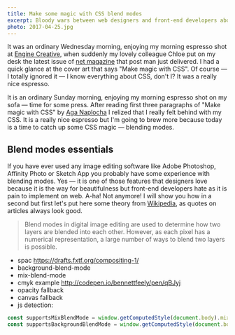 ```yaml
---
title: Make some magic with CSS blend modes
excerpt: Bloody wars between web designers and front-end developers about blending modes. These times are over — thanks to the power of CSS!
photo: 2017-04-25.jpg
---
```


It was an ordinary Wednesday morning, enjoying my morning espresso shot at [Engine Creative](https://twitter.com/enginecreative), when suddenly my lovely colleague Chloe put on my desk the latest issue of [net magazine](https://twitter.com/netmag) that post man just delivered. I had a quick glance at the cover art that says "Make magic with CSS". Of course — I totally ignored it — I know everything about CSS, don't I? It was a really nice espresso.

It is an ordinary Sunday morning, enjoying my morning espresso shot on my sofa —  time for some press. After reading first three paragraphs of "Make magic with CSS" by [Aga Naplocha](https://twitter.com/aganaplocha) I relized that I really felt behind with my CSS. It is a really nice espresso but I'm going to brew more because today is a time to catch up some CSS magic — blending modes.

## Blend modes essentials

If you have ever used any image editing software like Adobe Photoshop, Affinity Photo or Sketch App you probably have some experience with blending modes. Yes — it is one of those features that designers love because it is the way for beautifulness but front-end developers hate as it is pain to implement on web. A-ha! Not anymore! I will show you how in a second but first let's put here some theory from [Wikipedia](https://en.wikipedia.org/wiki/Blend_modes), as quotes on articles always look good.

> Blend modes in digital image editing are used to determine how two layers are blended into each other. However, as each pixel has a numerical representation, a large number of ways to blend two layers is possible.

- spac https://drafts.fxtf.org/compositing-1/
- background-blend-mode
- mix-blend-mode
- cmyk example http://codepen.io/bennettfeely/pen/qBJyj
- opacity fallback
- canvas fallback
- js detection:

```js
const supportsMixBlendMode = window.getComputedStyle(document.body).mixBlendMode;
const supportsBackgroundBlendMode = window.getComputedStyle(document.body).backgroundBlendMode;
```
